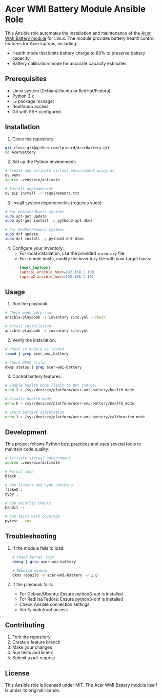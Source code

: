 # Acer WMI Battery Module Ansible Role

This Ansible role automates the installation and maintenance of the [Acer WMI Battery module](https://github.com/frederik-h/acer-wmi-battery) for Linux. The module provides battery health control features for Acer laptops, including:
- Health mode that limits battery charge to 80% to preserve battery capacity
- Battery calibration mode for accurate capacity estimates

## Prerequisites

- Linux system (Debian/Ubuntu or RedHat/Fedora)
- Python 3.x
- `uv` package manager
- Root/sudo access
- Git with SSH configured

## Installation

1. Clone the repository:
```bash
git clone git@github.com:lpinard/AcerBattery.git
cd AcerBattery
```

2. Set up the Python environment:
```bash
# Create and activate virtual environment using uv
uv venv
source .venv/bin/activate

# Install dependencies
uv pip install -r requirements.txt
```

3. Install system dependencies (requires sudo):
```bash
# For Debian/Ubuntu systems
sudo apt-get update
sudo apt-get install -y python3-apt dkms

# For RedHat/Fedora systems
sudo dnf update
sudo dnf install -y python3-dnf dkms
```

4. Configure your inventory:
   - For local installation, use the provided `inventory` file
   - For remote hosts, modify the inventory file with your target hosts:
     ```ini
     [acer_laptops]
     laptop1 ansible_host=192.168.1.100
     laptop2 ansible_host=192.168.1.101
     ```

## Usage

1. Run the playbook:
```bash
# Check mode (dry-run)
ansible-playbook -i inventory site.yml --check

# Actual installation
ansible-playbook -i inventory site.yml
```

2. Verify the installation:
```bash
# Check if module is loaded
lsmod | grep acer_wmi_battery

# Check DKMS status
dkms status | grep acer-wmi-battery
```

3. Control battery features:
```bash
# Enable health mode (limit to 80% charge)
echo 1 > /sys/devices/platform/acer-wmi-battery/health_mode

# Disable health mode
echo 0 > /sys/devices/platform/acer-wmi-battery/health_mode

# Start battery calibration
echo 1 > /sys/devices/platform/acer-wmi-battery/calibration_mode
```

## Development

This project follows Python best practices and uses several tools to maintain code quality:

```bash
# Activate virtual environment
source .venv/bin/activate

# Format code
black .

# Run linters and type checking
flake8 .
mypy .

# Run security checks
bandit -r .

# Run tests with coverage
pytest --cov
```

## Troubleshooting

1. If the module fails to load:
   ```bash
   # Check kernel logs
   dmesg | grep acer-wmi-battery
   
   # Rebuild module
   dkms rebuild -m acer-wmi-battery -v 1.0
   ```

2. If the playbook fails:
   - For Debian/Ubuntu: Ensure python3-apt is installed
   - For RedHat/Fedora: Ensure python3-dnf is installed
   - Check Ansible connection settings
   - Verify sudo/root access

## Contributing

1. Fork the repository
2. Create a feature branch
3. Make your changes
4. Run tests and linters
5. Submit a pull request

## License

This Ansible role is licensed under MIT. The Acer WMI Battery module itself is under its original license.
